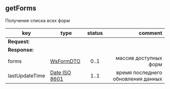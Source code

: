 ## getForms

Получение списка всех форм

key | type | status | comment
--- | ---- | :----: | ---:
**Request:** | | |
**Response:** | | |
forms | [WsFormDTO](#wsformdto) | 0..1 | массив доступных форм
lastUpdateTime | [Date ISO 8601](https://ru.wikipedia.org/wiki/ISO_8601) | 1..1 | время последнего обновления данных
